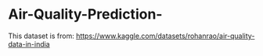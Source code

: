 # Air-Quality-Prediction-

This dataset is from:
https://www.kaggle.com/datasets/rohanrao/air-quality-data-in-india
